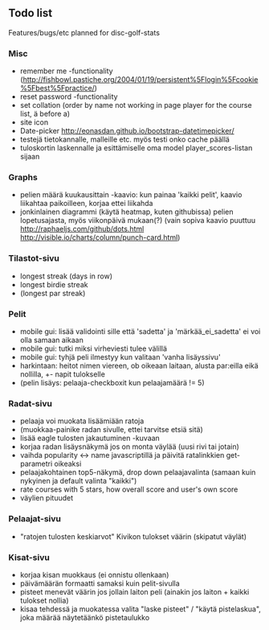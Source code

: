 ## Todo list

Features/bugs/etc planned for disc-golf-stats

### Misc

* remember me -functionality (http://fishbowl.pastiche.org/2004/01/19/persistent%5Flogin%5Fcookie%5Fbest%5Fpractice/)
* reset password -functionality
* set collation (order by name not working in page player for the course list, ä before a)
* site icon
* Date-picker http://eonasdan.github.io/bootstrap-datetimepicker/
* testejä tietokannalle, malleille etc. myös testi onko cache päällä
* tuloskortin laskennalle ja esittämiselle oma model player_scores-listan sijaan

### Graphs

* pelien määrä kuukausittain -kaavio: kun painaa 'kaikki pelit', kaavio liikahtaa paikoilleen, korjaa ettei liikahda
* jonkinlainen diagrammi (käytä heatmap, kuten githubissa) pelien lopetusajasta, myös viikonpäivä mukaan(?) (vain sopiva kaavio puuttuu http://raphaeljs.com/github/dots.html http://visible.io/charts/column/punch-card.html)

### Tilastot-sivu

* longest streak (days in row)
* longest birdie streak
* (longest par streak)

### Pelit

* mobile gui: lisää validointi sille että 'sadetta' ja 'märkää_ei_sadetta' ei voi olla samaan aikaan
* mobile gui: tutki miksi virheviesti tulee välillä
* mobile gui: tyhjä peli ilmestyy kun valitaan 'vanha lisäyssivu'
* harkintaan: heitot nimen viereen, ob oikeaan laitaan, alusta par:eilla eikä nollilla, +- napit tulokselle
* (pelin lisäys: pelaaja-checkboxit kun pelaajamäärä != 5)

### Radat-sivu

* pelaaja voi muokata lisäämiään ratoja
* (muokkaa-painike radan sivulle, ettei tarvitse etsiä sitä)
* lisää eagle tulosten jakautuminen -kuvaan
* korjaa radan lisäysnäkymä jos on monta väylää (uusi rivi tai jotain)
* vaihda popularity <-> name javascriptillä ja päivitä ratalinkkien get-parametri oikeaksi
* pelaajakohtainen top5-näkymä, drop down pelaajavalinta (samaan kuin nykyinen ja default valinta "kaikki")
* rate courses with 5 stars, how overall score and user's own score
* väylien pituudet

### Pelaajat-sivu

* "ratojen tulosten keskiarvot" Kivikon tulokset väärin (skipatut väylät)

### Kisat-sivu

* korjaa kisan muokkaus (ei onnistu ollenkaan)
* päivämäärän formaatti samaksi kuin pelit-sivulla
* pisteet menevät väärin jos jollain laiton peli (ainakin jos laiton + kaikki tulokset nollia)
* kisaa tehdessä ja muokatessa valita "laske pisteet" / "käytä pistelaskua", joka määrää näytetäänkö pistetaulukko
